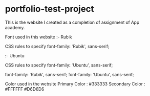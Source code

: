 # portfolio-test-project
This is the website I created as a completion of assignment of App academy.

Font used in this website
:- Rubik
<link rel="preconnect" href="https://fonts.googleapis.com">
<link rel="preconnect" href="https://fonts.gstatic.com" crossorigin>
<link href="https://fonts.googleapis.com/css2?family=Rubik:wght@400;600&display=swap" rel="stylesheet">

CSS rules to specify
font-family: 'Rubik', sans-serif;


:- Ubuntu
<link rel="preconnect" href="https://fonts.googleapis.com">
<link rel="preconnect" href="https://fonts.gstatic.com" crossorigin>
<link href="https://fonts.googleapis.com/css2?family=Ubuntu:wght@400;500;700&display=swap" rel="stylesheet">

CSS rules to specify
font-family: 'Ubuntu', sans-serif;

<link rel="preconnect" href="https://fonts.googleapis.com">
<link rel="preconnect" href="https://fonts.gstatic.com" crossorigin>
<link href="https://fonts.googleapis.com/css2?family=Rubik:wght@400;500;700&family=Ubuntu:wght@400;500;700&display=swap" rel="stylesheet">

font-family: 'Rubik', sans-serif;
font-family: 'Ubuntu', sans-serif;

Color used in the website
Primary Color : #333333
Secondary Color : #FFFFFF #D6D6D6
